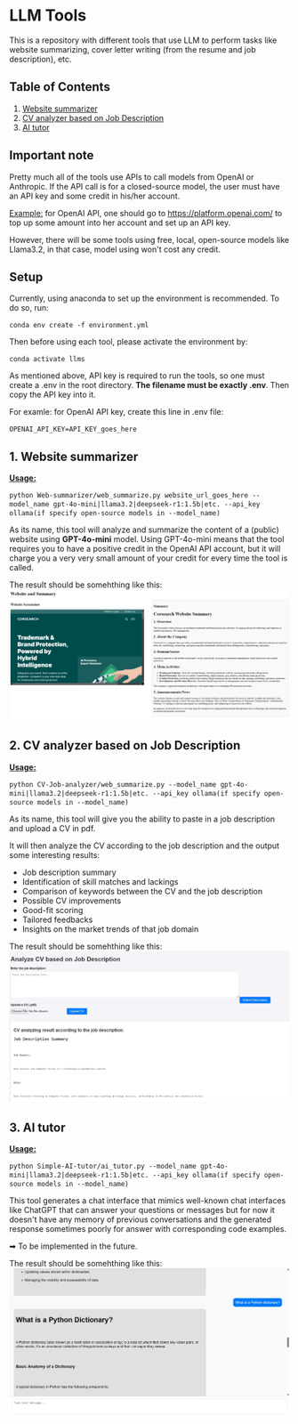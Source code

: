 # LLM Tools

This is a repository with different tools that use LLM to perform tasks like website summarizing, cover letter writing (from the resume and job description), etc.

## Table of Contents
1. [Website summarizer](#1-website-summarizer)
2. [CV analyzer based on Job Description](#2-cv-analyzer-based-on-job-description)
3. [AI tutor](#3-ai-tutor)

## Important note
Pretty much all of the tools use APIs to call models from OpenAI or Anthropic. If the API call is for a closed-source model, the user must have an API key and some credit in his/her account.

<u>Example:</u> for OpenAI API, one should go to https://platform.openai.com/ to top up some amount into her account and set up an API key.

However, there will be some tools using free, local, open-source models like Llama3.2, in that case, model using won't cost any credit.

## Setup
Currently, using anaconda to set up the environment is recommended. To do so, run:
```
conda env create -f environment.yml
```

Then before using each tool, please activate the environment by:
```
conda activate llms
```

As mentioned above, API key is required to run the tools, so one must create a .env in the root directory. **The filename must be exactly .env**. Then copy the API key into it.

For examle: for OpenAI API key, create this line in .env file:
```
OPENAI_API_KEY=API_KEY_goes_here
```

## 1. Website summarizer
**<u>Usage:</u>**

```
python Web-summarizer/web_summarize.py website_url_goes_here --model_name gpt-4o-mini|llama3.2|deepseek-r1:1.5b|etc. --api_key ollama(if specify open-source models in --model_name)
```
As its name, this tool will analyze and summarize the content of a (public) website using **GPT-4o-mini** model. Using GPT-4o-mini means that the tool requires you to have a positive credit in the OpenAI API account, but it will charge you a very very small amount of your credit for every time the tool is called.

The result should be somehthing like this:
![web_summarize_result](./images/web_summarizer_result.jpeg)

## 2. CV analyzer based on Job Description
**<u>Usage:</u>**

```
python CV-Job-analyzer/web_summarize.py --model_name gpt-4o-mini|llama3.2|deepseek-r1:1.5b|etc. --api_key ollama(if specify open-source models in --model_name)
```
As its name, this tool will give you the ability to paste in a job description and upload a CV in pdf. 

It will then analyze the CV according to the job description and the output some interesting results: 

- Job description summary
- Identification of skill matches and lackings
- Comparison of keywords between the CV and the job description
- Possible CV improvements
- Good-fit scoring
- Tailored feedbacks
- Insights on the market trends of that job domain

The result should be somehthing like this:
![cv_job_analyze_result](./images/cv_analyzed_result.jpeg)

## 3. AI tutor
**<u>Usage:</u>**

```
python Simple-AI-tutor/ai_tutor.py --model_name gpt-4o-mini|llama3.2|deepseek-r1:1.5b|etc. --api_key ollama(if specify open-source models in --model_name)
```
This tool generates a chat interface that mimics well-known chat interfaces like ChatGPT that can answer your questions or messages but for now it doesn't have any memory of previous conversations and the generated response sometimes poorly for answer with corresponding code examples.

➡ To be implemented in the future.

The result should be somehthing like this:
![ai_tutor_result](./images/ai_tutor_result.jpeg)
